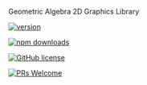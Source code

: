 Geometric Algebra 2D Graphics Library

[![version](https://img.shields.io/npm/v/@g20/core.svg)](https://www.npmjs.com/package/@g20/core) 

[![npm downloads](https://img.shields.io/npm/dm/@g20/core.svg)](https://npm-stat.com/charts.html?package=@g20/core&from=2024-03-27)

[![GitHub license](https://img.shields.io/badge/license-MIT-blue.svg)](./LICENSE)

[![PRs Welcome](https://img.shields.io/badge/PRs-welcome-brightgreen.svg)](./CONTRIBUTING.md)
